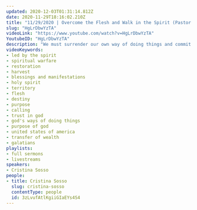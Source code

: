 ```yaml
---
updated: 2020-12-03T01:31:14.812Z
date: 2020-11-29T18:16:02.210Z
title: "11/29/2020 | Overcome the Flesh and Walk in the Spirit (Pastor Cristina Sosso)"
slug: "HgLrDbwYzTA"
videoLink: "https://www.youtube.com/watch?v=HgLrDbwYzTA"
YoutubeID: "HgLrDbwYzTA"
description: "We must surrender our own way of doing things and commit to be led by the Holy Spirit. Those who act according to the flesh will not inherit the Kingdom of God. God is preparing a mighty move in the earth. We must get in position through our faith and our obedience. This sermon was delivered by Pastor Cristina Sosso at Freedom Fellowship Church International on November 11, 2020."
videoKeywords:
- led by the spirit
- spiritual warfare
- restoration
- harvest
- blessings and manifestations
- holy spirit
- territory
- flesh
- destiny
- purpose
- calling
- trust in god
- god's ways of doing things
- purpose of god
- united states of america
- transfer of wealth
- galatians
playlists:
- full sermons
- livestreams
speakers:
- Cristina Sosso
people:
- title: Cristina Sosso
  slug: cristina-sosso
  contentType: people
  id: 3zLvufAtlKgiiGIaEYs4S4
---
```

